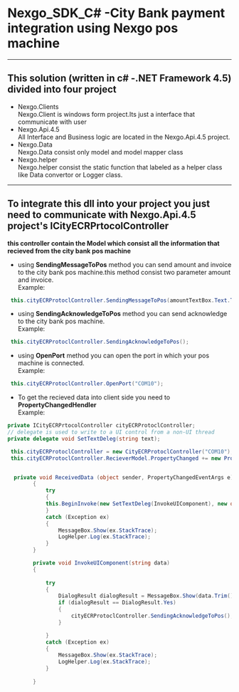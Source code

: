 # Nexgo_SDK_C# -City Bank payment integration using Nexgo pos machine
___

## This solution (written in c# -.NET Framework 4.5) divided into four project
+ Nexgo.Clients <br/>
Nexgo.Client is windows form project.Its just a interface that communicate with user
+ Nexgo.Api.4.5 <br/>
All Interface and Business logic  are located in the Nexgo.Api.4.5 project.
+ Nexgo.Data <br/>
Nexgo.Data consist only model and model mapper class
+ Nexgo.helper <br/>
Nexgo.helper consist the static function that labeled as a helper class like Data convertor or Logger class.
---
## To integrate this dll into your project you just need to communicate with Nexgo.Api.4.5 project's ICityECRPrtocolController
 __this controller contain the Model which consist all the information that recieved from the city bank pos machine__

- using **SendingMessageToPos** method you can send amount and invoice to the city bank pos machine.this method consist two parameter amount and invoice. <br/>
Example:
```c#
 this.cityECRProtoclController.SendingMessageToPos(amountTextBox.Text.ToString(), invoiceTextBox.Text.ToString());
```
- using **SendingAcknowledgeToPos** method you can send acknowledge to the city bank pos machine. <br/>
Example:
```c#
 this.cityECRProtoclController.SendingAcknowledgeToPos();
```
- using **OpenPort** method you can open the port in which your pos machine is connected. <br/>
Example:
```c#
 this.cityECRProtoclController.OpenPort("COM10");
```
- To get the recieved data into client side you need to **PropertyChangedHendler** <br/>
Example:
```c#
private ICityECRPrtocolController cityECRProtoclController;
// delegate is used to write to a UI control from a non-UI thread
private delegate void SetTextDeleg(string text);
```
```c#
 this.cityECRProtoclController = new CityECRProtoclController("COM10");
 this.cityECRProtoclController.RecieverModel.PropertyChanged += new PropertyChangedEventHandler(ReceivedData);  
```
```c#

  private void ReceivedData (object sender, PropertyChangedEventArgs e)
        {
            try
            {  
            this.BeginInvoke(new SetTextDeleg(InvokeUIComponent), new object[] { this.cityECRProtoclController.RecieverModel.FullString });             
            }
            catch (Exception ex)
            {
                MessageBox.Show(ex.StackTrace);
                LogHelper.Log(ex.StackTrace);
            }
        }

        private void InvokeUIComponent(string data)
        {
            
            try
            {
                DialogResult dialogResult = MessageBox.Show(data.Trim(), "Is all this ok?", MessageBoxButtons.YesNo);
                if (dialogResult == DialogResult.Yes)
                {
                    cityECRProtoclController.SendingAcknowledgeToPos();
                }

            }
            catch (Exception ex)
            {
                MessageBox.Show(ex.StackTrace);
                LogHelper.Log(ex.StackTrace);
            }
            
        }

```
